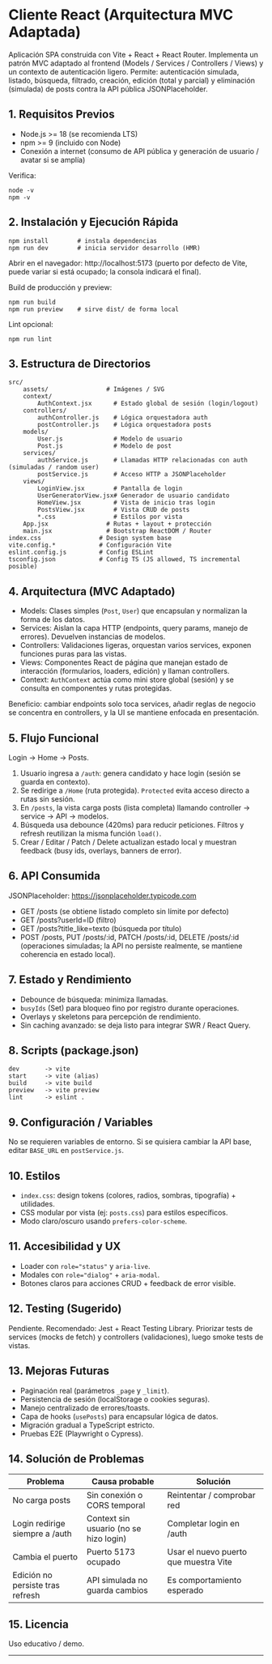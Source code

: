 # Cliente React (Arquitectura MVC Adaptada)

Aplicación SPA construida con Vite + React + React Router. Implementa un patrón MVC adaptado al frontend (Models / Services / Controllers / Views) y un contexto de autenticación ligero. Permite: autenticación simulada, listado, búsqueda, filtrado, creación, edición (total y parcial) y eliminación (simulada) de posts contra la API pública JSONPlaceholder.

## 1. Requisitos Previos
- Node.js >= 18 (se recomienda LTS)
- npm >= 9 (incluido con Node)
- Conexión a internet (consumo de API pública y generación de usuario / avatar si se amplía)

Verifica:
```
node -v
npm -v
```

## 2. Instalación y Ejecución Rápida
```
npm install        # instala dependencias
npm run dev        # inicia servidor desarrollo (HMR)
```
Abrir en el navegador: http://localhost:5173 (puerto por defecto de Vite, puede variar si está ocupado; la consola indicará el final).

Build de producción y preview:
```
npm run build
npm run preview    # sirve dist/ de forma local
```

Lint opcional:
```
npm run lint
```

## 3. Estructura de Directorios
```
src/
	assets/                # Imágenes / SVG
	context/
		AuthContext.jsx      # Estado global de sesión (login/logout)
	controllers/
		authController.js    # Lógica orquestadora auth
		postController.js    # Lógica orquestadora posts
	models/
		User.js              # Modelo de usuario
		Post.js              # Modelo de post
	services/
		authService.js       # Llamadas HTTP relacionadas con auth (simuladas / random user)
		postService.js       # Acceso HTTP a JSONPlaceholder
	views/
		LoginView.jsx        # Pantalla de login
		UserGeneratorView.jsx# Generador de usuario candidato
		HomeView.jsx         # Vista de inicio tras login
		PostsView.jsx        # Vista CRUD de posts
		*.css                # Estilos por vista
	App.jsx                # Rutas + layout + protección
	main.jsx               # Bootstrap ReactDOM / Router
index.css                # Design system base
vite.config.*            # Configuración Vite
eslint.config.js         # Config ESLint
tsconfig.json            # Config TS (JS allowed, TS incremental posible)
```

## 4. Arquitectura (MVC Adaptado)
- Models: Clases simples (`Post`, `User`) que encapsulan y normalizan la forma de los datos.
- Services: Aislan la capa HTTP (endpoints, query params, manejo de errores). Devuelven instancias de modelos.
- Controllers: Validaciones ligeras, orquestan varios services, exponen funciones puras para las vistas.
- Views: Componentes React de página que manejan estado de interacción (formularios, loaders, edición) y llaman controllers.
- Context: `AuthContext` actúa como mini store global (sesión) y se consulta en componentes y rutas protegidas.

Beneficio: cambiar endpoints solo toca services, añadir reglas de negocio se concentra en controllers, y la UI se mantiene enfocada en presentación.

## 5. Flujo Funcional
Login → Home → Posts.
1. Usuario ingresa a `/auth`: genera candidato y hace login (sesión se guarda en contexto).
2. Se redirige a `/Home` (ruta protegida). `Protected` evita acceso directo a rutas sin sesión.
3. En `/posts`, la vista carga posts (lista completa) llamando controller → service → API → modelos.
4. Búsqueda usa debounce (420ms) para reducir peticiones. Filtros y refresh reutilizan la misma función `load()`.
5. Crear / Editar / Patch / Delete actualizan estado local y muestran feedback (busy ids, overlays, banners de error).

## 6. API Consumida
JSONPlaceholder: https://jsonplaceholder.typicode.com
- GET /posts (se obtiene listado completo sin límite por defecto)
- GET /posts?userId=ID (filtro)
- GET /posts?title_like=texto (búsqueda por título)
- POST /posts, PUT /posts/:id, PATCH /posts/:id, DELETE /posts/:id (operaciones simuladas; la API no persiste realmente, se mantiene coherencia en estado local).

## 7. Estado y Rendimiento
- Debounce de búsqueda: minimiza llamadas.
- `busyIds` (Set) para bloqueo fino por registro durante operaciones.
- Overlays y skeletons para percepción de rendimiento.
- Sin caching avanzado: se deja listo para integrar SWR / React Query.

## 8. Scripts (package.json)
```
dev       -> vite
start     -> vite (alias)
build     -> vite build
preview   -> vite preview
lint      -> eslint .
```

## 9. Configuración / Variables
No se requieren variables de entorno. Si se quisiera cambiar la API base, editar `BASE_URL` en `postService.js`.

## 10. Estilos
- `index.css`: design tokens (colores, radios, sombras, tipografía) + utilidades.
- CSS modular por vista (ej: `posts.css`) para estilos específicos.
- Modo claro/oscuro usando `prefers-color-scheme`.

## 11. Accesibilidad y UX
- Loader con `role="status"` y `aria-live`.
- Modales con `role="dialog"` + `aria-modal`.
- Botones claros para acciones CRUD + feedback de error visible.

## 12. Testing (Sugerido)
Pendiente. Recomendado: Jest + React Testing Library. Priorizar tests de services (mocks de fetch) y controllers (validaciones), luego smoke tests de vistas.

## 13. Mejoras Futuras
- Paginación real (parámetros `_page` y `_limit`).
- Persistencia de sesión (localStorage o cookies seguras).
- Manejo centralizado de errores/toasts.
- Capa de hooks (`usePosts`) para encapsular lógica de datos.
- Migración gradual a TypeScript estricto.
- Pruebas E2E (Playwright o Cypress).

## 14. Solución de Problemas
| Problema | Causa probable | Solución |
|----------|----------------|----------|
| No carga posts | Sin conexión o CORS temporal | Reintentar / comprobar red |
| Login redirige siempre a /auth | Context sin usuario (no se hizo login) | Completar login en /auth |
| Cambia el puerto | Puerto 5173 ocupado | Usar el nuevo puerto que muestra Vite |
| Edición no persiste tras refresh | API simulada no guarda cambios | Es comportamiento esperado |

## 15. Licencia
Uso educativo / demo. 

---
